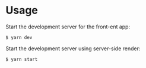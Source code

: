 # Usage

Start the development server for the front-ent app:

    $ yarn dev

Start the development server using server-side render:

    $ yarn start

